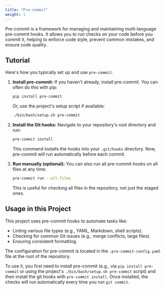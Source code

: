 ```yaml
---
title: "Pre-commit"
weight: 1
---
```


Pre-commit is a framework for managing and maintaining multi-language pre-commit hooks. It allows you to run checks on your code before you commit it, helping to enforce code style, prevent common mistakes, and ensure code quality.

## Tutorial

Here's how you typically set up and use `pre-commit`:

1.  **Install pre-commit:**
    If you haven't already, install pre-commit. You can often do this with pip:
    ```bash
    pip install pre-commit
    ```
    Or, use the project's setup script if available:
    ```bash
    ./bin/bash/setup.sh pre-commit
    ```

2.  **Install the Git hooks:**
    Navigate to your repository's root directory and run:
    ```bash
    pre-commit install
    ```
    This command installs the hooks into your `.git/hooks` directory. Now, pre-commit will run automatically before each commit.

3.  **Run manually (optional):**
    You can also run all pre-commit hooks on all files at any time:
    ```bash
    pre-commit run --all-files
    ```
    This is useful for checking all files in the repository, not just the staged ones.

## Usage in this Project

This project uses pre-commit hooks to automate tasks like:

*   Linting various file types (e.g., YAML, Markdown, shell scripts).
*   Checking for common Git issues (e.g., merge conflicts, large files).
*   Ensuring consistent formatting.

The configuration for pre-commit is located in the `.pre-commit-config.yaml` file at the root of the repository.

To use it, you first need to install pre-commit (e.g., via `pip install pre-commit` or using the project's `./bin/bash/setup.sh pre-commit` script) and then install the git hooks with `pre-commit install`. Once installed, the checks will run automatically every time you run `git commit`.

